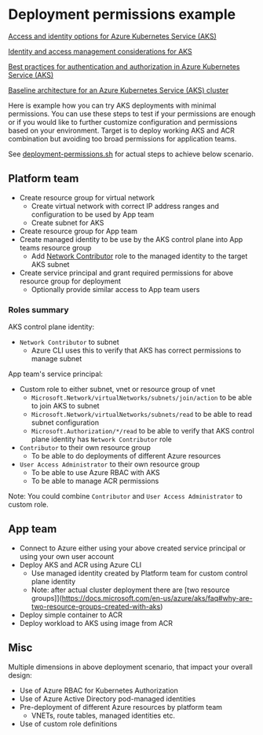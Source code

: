 # Deployment permissions example

[Access and identity options for Azure Kubernetes Service (AKS)](https://docs.microsoft.com/en-us/azure/aks/concepts-identity)

[Identity and access management considerations for AKS](https://docs.microsoft.com/en-us/azure/cloud-adoption-framework/scenarios/aks/eslz-identity-and-access-management)

[Best practices for authentication and authorization in Azure Kubernetes Service (AKS)](https://docs.microsoft.com/en-us/azure/aks/operator-best-practices-identity)

[Baseline architecture for an Azure Kubernetes Service (AKS) cluster](https://docs.microsoft.com/en-us/azure/architecture/reference-architectures/containers/aks/secure-baseline-aks)

Here is example how you can try AKS deployments with minimal permissions.
You can use these steps to test if your permissions are enough or if
you would like to further customize configuration and permissions based
on your environment. Target is to deploy working AKS and ACR combination
but avoiding too broad permissions for application teams.

See [deployment-permissions.sh](deployment-permissions.sh) for actual steps to achieve below scenario.

## Platform team

- Create resource group for virtual network
  - Create virtual network with correct IP address ranges and configuration to be used by App team
  - Create subnet for AKS
- Create resource group for App team
- Create managed identity to be use by the AKS control plane into App teams resource group
  - Add [Network Contributor](https://docs.microsoft.com/en-us/azure/aks/configure-azure-cni#prerequisites) role to the managed identity to the target AKS subnet
- Create service principal and grant required permissions for above resource group for deployment
  - Optionally provide similar access to App team users

### Roles summary

AKS control plane identity:

- `Network Contributor` to subnet
  - Azure CLI uses this to verify that AKS has correct permissions to manage subnet

App team's service principal:

- Custom role to either subnet, vnet or resource group of vnet
  - `Microsoft.Network/virtualNetworks/subnets/join/action` to be able to join AKS to subnet
  - `Microsoft.Network/virtualNetworks/subnets/read` to be able to read subnet configuration
  - `Microsoft.Authorization/*/read` to be able to verify that AKS control plane identity has `Network Contributor` role
- `Contributor` to their own resource group
  - To be able to do deployments of different Azure resources
- `User Access Administrator` to their own resource group
  - To be able to use Azure RBAC with AKS
  - To be able to manage ACR permissions

Note: You could combine `Contributor` and `User Access Administrator` to custom role.

## App team

- Connect to Azure either using your above created service principal or using your own user account
- Deploy AKS and ACR using Azure CLI
  - Use managed identity created by Platform team for custom control plane identity
  - Note: after actual cluster deployment there are [two resource groups]](https://docs.microsoft.com/en-us/azure/aks/faq#why-are-two-resource-groups-created-with-aks)
- Deploy simple container to ACR
- Deploy workload to AKS using image from ACR

## Misc

Multiple dimensions in above deployment scenario, that impact your overall design:

- Use of Azure RBAC for Kubernetes Authorization
- Use of Azure Active Directory pod-managed identities
- Pre-deployment of different Azure resources by platform team
  - VNETs, route tables, managed identities etc.
- Use of custom role definitions
